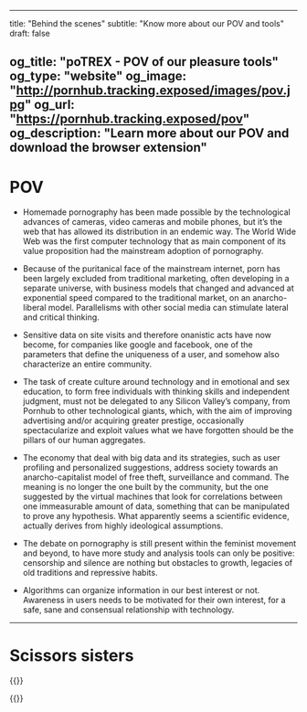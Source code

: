 
---
title: "Behind the scenes"
subtitle: "Know more about our POV and tools"
draft: false

og_title: "poTREX - POV of our pleasure tools"
og_type: "website"
og_image: "http://pornhub.tracking.exposed/images/pov.jpg" 
og_url: "https://pornhub.tracking.exposed/pov"
og_description: "Learn more about our POV and download the browser extension"
---

# POV

+ Homemade pornography has been made possible by the technological advances of cameras, video cameras and mobile phones, but it’s the web that has allowed its distribution in an endemic way. The World Wide Web was the first computer technology that as main component of its value proposition had the mainstream adoption of pornography.

+ Because of the puritanical face of the mainstream internet, porn has been largely excluded from traditional marketing, often developing in a separate universe, with business models that changed and advanced at exponential speed compared to the traditional market, on an anarcho-liberal model. Parallelisms with other social media can stimulate lateral and critical thinking.

+ Sensitive data on site visits and therefore onanistic acts have now become, for companies like google and facebook, one of the parameters that define the uniqueness of a user, and somehow also characterize an entire community. 

+ The task of create culture around technology and in emotional and sex education, to form free individuals with thinking skills and independent judgment, must not be delegated to any Silicon Valley’s company, from Pornhub to other technological giants, which, with the aim of improving advertising and/or acquiring greater prestige, occasionally spectacularize and exploit values what we have forgotten should be the pillars of our human aggregates.

+ The economy that deal with big data and its strategies, such as user profiling and personalized suggestions, address society towards an anarcho-capitalist model of free theft, surveillance and command. The meaning is no longer the one built by the community, but the one suggested by the virtual machines that look for correlations between one immeasurable amount of data, something that can be manipulated to prove any hypothesis. What apparently seems a scientific evidence, actually derives from highly ideological assumptions.

+ The debate on pornography is still present within the feminist movement and beyond, to have more study and analysis tools can only be positive: censorship and silence are nothing but obstacles to growth, legacies of old traditions and repressive habits.

+ Algorithms can organize information in our best interest or not. Awareness in users needs to be motivated for their own interest, for a safe, sane and consensual relationship with technology.

---

# Scissors sisters

<div class="card-group">

  {{<trexproj
      href="https://facebook.tracking.exposed"
      desc="Analyze the Facebook algorithm by compare your informative experience; Reuse the data in creative ways"
      suffix="facebook.svg"
      bgcolor="#3b5898" >}}

  {{<trexproj
      href="https://youtube.tracking.exposed"
      desc="Anyone has a unique list of recommended videos. Compare with your friends or join experiment group"
      suffix="youtube.svg" >}}

</div>
